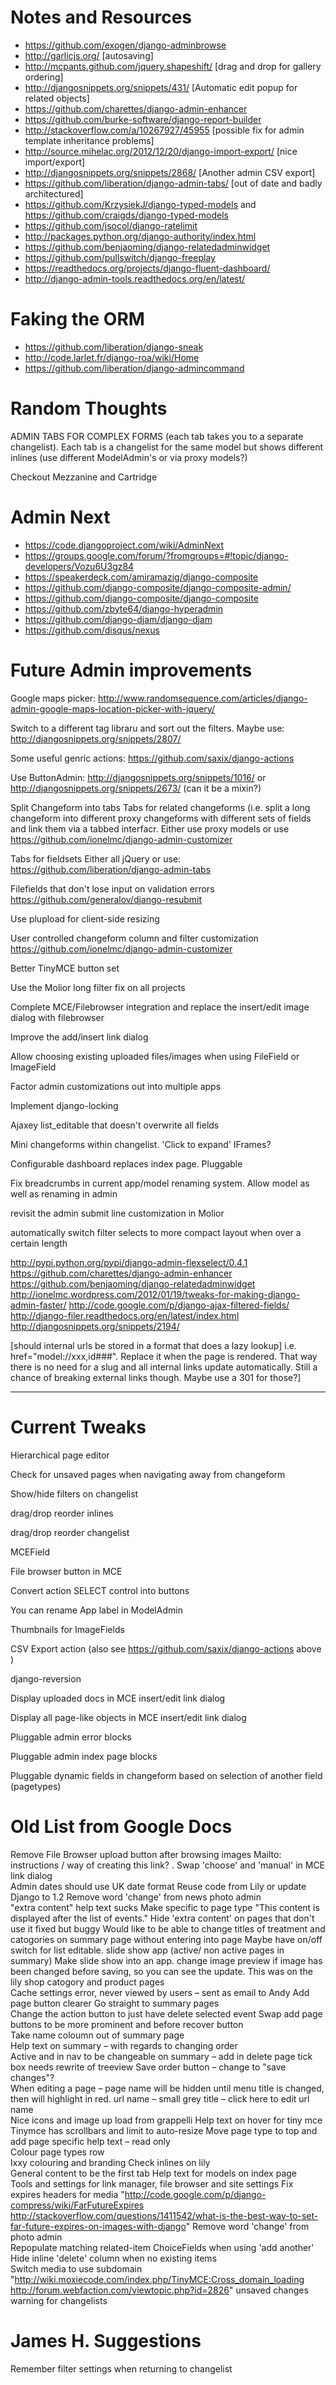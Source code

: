 Notes and Resources
===================

* https://github.com/exogen/django-adminbrowse
* http://garlicjs.org/ [autosaving]
* http://mcpants.github.com/jquery.shapeshift/ [drag and drop for gallery ordering]
* http://djangosnippets.org/snippets/431/ [Automatic edit popup for related objects]
* https://github.com/charettes/django-admin-enhancer
* https://github.com/burke-software/django-report-builder
* http://stackoverflow.com/a/10267927/45955 [possible fix for admin template inheritance problems]
* http://source.mihelac.org/2012/12/20/django-import-export/ [nice import/export]
* http://djangosnippets.org/snippets/2868/ [Another admin CSV export]  
* https://github.com/liberation/django-admin-tabs/ [out of date and badly architectured]
* https://github.com/KrzysiekJ/django-typed-models and https://github.com/craigds/django-typed-models
* https://github.com/jsocol/django-ratelimit
* http://packages.python.org/django-authority/index.html
* https://github.com/benjaoming/django-relatedadminwidget
* https://github.com/pullswitch/django-freeplay
* https://readthedocs.org/projects/django-fluent-dashboard/
* http://django-admin-tools.readthedocs.org/en/latest/

Faking the ORM
==============

* https://github.com/liberation/django-sneak
* http://code.larlet.fr/django-roa/wiki/Home
* https://github.com/liberation/django-admincommand


Random Thoughts
===============

ADMIN TABS FOR COMPLEX FORMS
(each tab takes you to a separate changelist). Each tab is a changelist for the same model but shows different inlines (use different ModelAdmin's or via proxy models?)

Checkout Mezzanine and Cartridge

Admin Next
==========

* https://code.djangoproject.com/wiki/AdminNext
* https://groups.google.com/forum/?fromgroups=#!topic/django-developers/Vozu6U3gz84
* https://speakerdeck.com/amiramazig/django-composite
* https://github.com/django-composite/django-composite-admin/
* https://github.com/django-composite/django-composite
* https://github.com/zbyte64/django-hyperadmin
* https://github.com/django-djam/django-djam
* https://github.com/disqus/nexus



Future Admin improvements
=========================

Google maps picker:
http://www.randomsequence.com/articles/django-admin-google-maps-location-picker-with-jquery/

Switch to a different tag libraru and sort out the filters. Maybe use: http://djangosnippets.org/snippets/2807/

Some useful genric actions: https://github.com/saxix/django-actions

Use ButtonAdmin:
http://djangosnippets.org/snippets/1016/ or
http://djangosnippets.org/snippets/2673/
(can it be a mixin?)

Split Changeform into tabs
Tabs for related changeforms (i.e. split a long changeform into different proxy changeforms with different sets of fields and link them via a tabbed interfacr.
Either use proxy models or use https://github.com/ionelmc/django-admin-customizer

Tabs for fieldsets
Either all jQuery or use: https://github.com/liberation/django-admin-tabs

Filefields that don't lose input on validation errors
https://github.com/generalov/django-resubmit

Use plupload for client-side resizing

User controlled changeform column and filter customization
https://github.com/ionelmc/django-admin-customizer

Better TinyMCE button set

Use the Molior long filter fix on all projects

Complete MCE/Filebrowser integration and replace the insert/edit image dialog with filebrowser

Improve the add/insert link dialog

Allow choosing existing uploaded files/images when using FileField or ImageField

Factor admin customizations out into multiple apps

Implement django-locking 

Ajaxey list_editable that doesn't overwrite all fields

Mini changeforms within changelist. 'Click to expand' IFrames?

Configurable dashboard replaces index page. Pluggable

Fix breadcrumbs in current app/model renaming system. Allow model as well as renaming in admin

revisit the admin submit line customization in Molior

automatically switch filter selects to more compact layout when over a certain length

http://pypi.python.org/pypi/django-admin-flexselect/0.4.1
https://github.com/charettes/django-admin-enhancer
https://github.com/benjaoming/django-relatedadminwidget
http://ionelmc.wordpress.com/2012/01/19/tweaks-for-making-django-admin-faster/
http://code.google.com/p/django-ajax-filtered-fields/
http://django-filer.readthedocs.org/en/latest/index.html
http://djangosnippets.org/snippets/2194/

[should internal urls be stored in a format that does a lazy lookup] i.e. href="model://xxx,id###". Replace it when the page is rendered. That way there is no need for a slug and all internal links update automatically. Still a chance of breaking external links though. Maybe use a 301 for those?]

--------------------

Current Tweaks
==============

Hierarchical page editor

Check for unsaved pages when navigating away from changeform

Show/hide filters on changelist

drag/drop reorder inlines

drag/drop reorder changelist

MCEField

File browser button in MCE

Convert action SELECT control into buttons

You can rename App label in ModelAdmin

Thumbnails for ImageFields

CSV Export action (also see https://github.com/saxix/django-actions above )

django-reversion

Display uploaded docs in MCE insert/edit link dialog

Display all page-like objects in MCE insert/edit link dialog

Pluggable admin error blocks

Pluggable admin index page blocks

Pluggable dynamic fields in changeform based on selection of another field (pagetypes)






Old List from Google Docs
===================

Remove File Browser upload button after browsing images 
Mailto: instructions / way of creating this link?	.
Swap 'choose' and 'manual' in MCE link dialog	
Admin dates should use UK date format	Reuse code from Lily or update Django to 1.2
Remove word 'change' from news photo admin	
"extra content" help text sucks	Make specific to page type "This content is displayed after the list of events."
Hide 'extra content' on pages that don't use it	fixed but buggy
Would like to be able to change titles of treatment and catogories on summary page without entering into page	Maybe have on/off switch for list editable.
slide show app (active/ non active pages in summary)	Make slide show into an app.
change image preview if image has been changed before saving, so you can see the update. This was on the lily shop catogory and product pages	
Cache settings error, never viewed by users – sent as email to Andy	
Add page button clearer	
Go straight to summary pages	
Change the action button to just have delete selected event	
Swap add page buttons to be more prominent and before recover button	
Take name coloumn out of summary page	
Help text on summary – with regards to changing order	
Active and in nav to be changeable on summary – add in delete page tick box	needs rewrite of treeview
Save order button – change to "save changes"?	
When editing a page – page name will be hidden until menu title is changed, then will highlight in red.	
url name – small grey title – click here to edit url name	
Nice icons and image up load from grappelli	
Help text on hover for tiny mce	
Tinymce has scrollbars and limit to auto-resize	
Move page type to top and add page specific help text – read only	
Colour page types row	
Ixxy colouring and branding	
Check inlines on lily	
General content to be the first tab	
Help text for models on index page	
Tools and settings for link manager, file browser and site settings	
Fix expires headers for media	"http://code.google.com/p/django-compress/wiki/FarFutureExpires
http://stackoverflow.com/questions/1411542/what-is-the-best-way-to-set-far-future-expires-on-images-with-django"
Remove word 'change' from photo admin	
Repopulate matching related-item ChoiceFields when using 'add another'	
Hide inline 'delete' column when no existing items	
Switch media to use subdomain	"http://wiki.moxiecode.com/index.php/TinyMCE:Cross_domain_loading
http://forum.webfaction.com/viewtopic.php?id=2826"
unsaved changes warning for changelists	

James H. Suggestions
=================

Remember filter settings when returning to changelist

 
